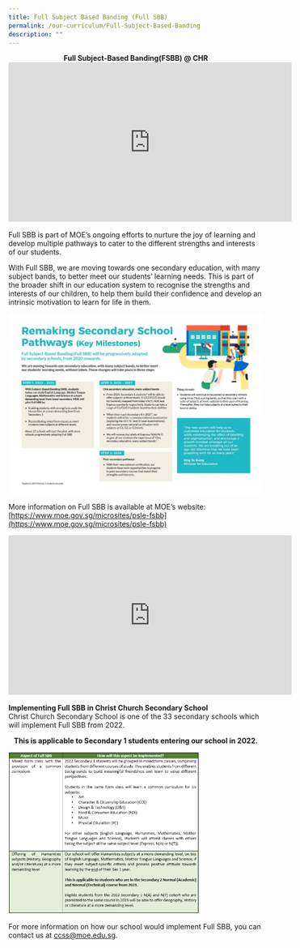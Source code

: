 ```yaml
---
title: Full Subject Based Banding (Full SBB)
permalink: /our-curriculum/Full-Subject-Based-Banding
description: ""
---
```

<center><strong>Full Subject-Based Banding(FSBB) @ CHR</strong></center>

<center><iframe width="560" height="315" src="https://www.youtube.com/embed/Vfn6lFcpZBg" title="YouTube video player" frameborder="0" allow="accelerometer; autoplay; clipboard-write; encrypted-media; gyroscope; picture-in-picture" allowfullscreen></iframe></center>

Full SBB is part of MOE’s ongoing efforts to nurture the joy of learning and develop multiple pathways to cater to the different strengths and interests of our students.

With Full SBB, we are moving towards one secondary education, with many subject bands, to better meet our students’ learning needs. This is part of the broader shift in our education system to recognise the strengths and interests of our children, to help them build their confidence and develop an intrinsic motivation to learn for life in them.

![](/images/FSBB%20image.jpeg)

More information on Full SBB is available at MOE’s website: [https://www.moe.gov.sg/microsites/psle-fsbb](https://www.moe.gov.sg/microsites/psle-fsbb)

<center><iframe width="560" height="315" src="https://www.youtube.com/embed/qTew7GF4NLs" title="YouTube video player" frameborder="0" allow="accelerometer; autoplay; clipboard-write; encrypted-media; gyroscope; picture-in-picture" allowfullscreen></iframe></center>

**Implementing Full SBB in Christ Church Secondary School**
<br>Christ Church Secondary School is one of the 33 secondary schools which will implement Full SBB from 2022.  

<center><strong>This is applicable to Secondary 1 students entering our school in 2022.</strong></center>

<img src="/images/FSBB%20image%202.png" 
     style="width:75%">


For more information on how our school would implement Full SBB, you can contact us at [ccss@moe.edu.sg](mailto:ccss@moe.edu.sg).